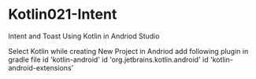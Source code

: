 # Kotlin021-Intent
Intent and Toast Using Kotlin in Andriod Studio

Select Kotlin while creating New Project in Andriod
add following plugin in gradle file
    id 'kotlin-android'
    id 'org.jetbrains.kotlin.android'
    id 'kotlin-android-extensions'
